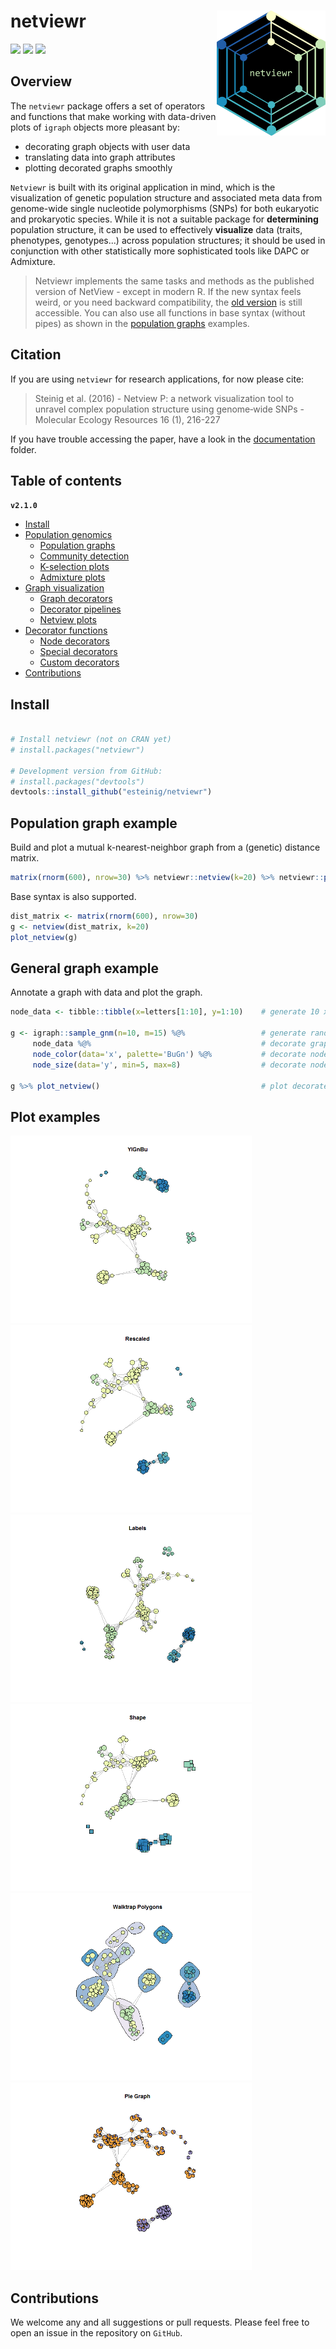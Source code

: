 # netviewr <a href='https://github.com/esteinig'><img src='man/logos/logo_simple.png' align="right" height="200" /></a>

![](https://img.shields.io/badge/lang-R-blue.svg)
![](https://img.shields.io/badge/version-2.1.0-blue.svg)
![](https://img.shields.io/badge/published-MolEcoRes-green.svg)

## Overview

The `netviewr` package offers a set of operators and functions that make 
working with data-driven plots of `igraph` objects more pleasant by:
  
  - decorating graph objects with user data
  - translating data into graph attributes
  - plotting decorated graphs smoothly

`Netviewr` is built with its original application in mind, which is the visualization of genetic population structure and associated meta data from genome-wide single nucleotide polymorphisms (SNPs) for both eukaryotic and prokaryotic species. While it is not a suitable package for __determining__ population structure, it can be used to effectively __visualize__ data (traits, phenotypes, genotypes...) across population structures; it should be used in conjunction with other statistically more sophisticated tools like DAPC or Admixture. 

> Netviewr implements the same tasks and methods as the published version of NetView - except in modern R. If the new syntax feels weird, or you need backward compatibility, the [old version](https://github.com/esteinig/netview/blob/master/README_OLD.md) is still accessible. You can also use all functions in base syntax (without pipes) as shown in the [population graphs](docs/POPGENOM.md#population-graphs) examples.

## Citation

If you are using `netviewr` for research applications, for now please cite:

> Steinig et al. (2016) - Netview P: a network visualization tool to unravel complex population structure using genome‐wide SNPs - Molecular Ecology Resources 16 (1), 216-227

If you have trouble accessing the paper, have a look in the [documentation](docs/) folder.

## Table of contents

**`v2.1.0`**

- [Install](#install)
- [Population genomics](docs/POPGENOM.md#population-genomics)
  - [Population graphs](docs/POPGENOM.md#population-graphs)
  - [Community detection](docs/POPGENOM.md#community-detection)
  - [K-selection plots](docs/POPGENOM.md#k-selection-plots)
  - [Admixture plots](docs/POPGENOM.md#admixture-plots)
- [Graph visualization](docs/GRAPHVIZ.md#general-graph)
  - [Graph decorators](docs/GRAPHVIZ.md#graph-decorators)
  - [Decorator pipelines](docs/GRAPHVIZ.md#decorator-pipelines)
  - [Netview plots](docs/GRAPHVIZ.md#netview-plots)
- [Decorator functions](docs/DECFUNC.md#decorator-functions)
  - [Node decorators](docs/DECFUNC.md#node-decorators)
  - [Special decorators](docs/DECFUNC.md#special-decorators)
  - [Custom decorators](docs/DECFUNC.md#custom-decorators)
- [Contributions](#contributions)


## Install

``` r

# Install netviewr (not on CRAN yet)
# install.packages("netviewr")

# Development version from GitHub:
# install.packages("devtools")
devtools::install_github("esteinig/netviewr")
```

## Population graph example

Build and plot a mutual k-nearest-neighbor graph from a (genetic) distance matrix.

```r
matrix(rnorm(600), nrow=30) %>% netviewr::netview(k=20) %>% netviewr::plot_netview()
```

Base syntax is also supported.

```r
dist_matrix <- matrix(rnorm(600), nrow=30)
g <- netview(dist_matrix, k=20)
plot_netview(g)
```

## General graph example

Annotate a graph with data and plot the graph.

```r
node_data <- tibble::tibble(x=letters[1:10], y=1:10)    # generate 10 x 2 node data tibble

g <- igraph::sample_gnm(n=10, m=15) %@%                 # generate random graph with 10 nodes
     node_data %@%                                      # decorate graph with node data tibble
     node_color(data='x', palette='BuGn') %@%           # decorate nodes with colors paletted by x
     node_size(data='y', min=5, max=8)                  # decorate nodes with values rescaled by y
     
g %>% plot_netview()                                    # plot decorated graph from magrittr pipe 
```

## Plot examples

<img src='man/plots/color_1.png' height="300" /> <img src='man/plots/size_2.png' height="300" />
<img src='man/plots/labels_2.png' height="300" /> <img src='man/plots/shape_2.png' height="300" />
<img src='man/plots/community_1.png' height="300" /> <img src='man/plots/pie_1.png' height="300" />

## Contributions

We welcome any and all suggestions or pull requests. Please feel free to open an issue in the repository on `GitHub`.



